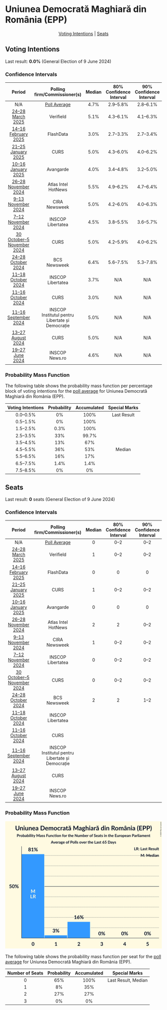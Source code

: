 # Uniunea Democrată Maghiară din România (EPP)

<p align="center"><a href="#voting-intentions">Voting Intentions</a> | <a href="#seats">Seats</a></p>

## Voting Intentions

Last result: **0.0%** (General Election of 9 June 2024)

### Confidence Intervals

| Period     | Polling firm/Commissioner(s) | Median | 80% Confidence Interval | 90% Confidence Interval | 95% Confidence Interval | 99% Confidence Interval |
|:----------:|:----------------:|:-----------:|:-----------------------:|:-----------------------:|:-----------------------:|:-----------------------:|
| N/A | [Poll Average](average.html) | 4.7% | 2.9–5.8% | 2.8–6.1% | 2.7–6.4% | 2.6–6.9% |
| [24–28 March 2025](2025-03-28-Verifield.html) | Verifield | 5.1% | 4.3–6.1% | 4.1–6.3% | 3.9–6.6% | 3.6–7.0% |
| [14–16 February 2025](2025-02-16-FlashData.html) | FlashData | 3.0% | 2.7–3.3% | 2.7–3.4% | 2.6–3.4% | 2.5–3.6% |
| [21–25 January 2025](2025-01-25-CURS.html) | CURS | 5.0% | 4.3–6.0% | 4.0–6.2% | 3.9–6.5% | 3.5–7.0% |
| [10–16 January 2025](2025-01-16-Avangarde.html) | Avangarde | 4.0% | 3.4–4.8% | 3.2–5.0% | 3.1–5.2% | 2.8–5.6% |
| [26–28 November 2024](2024-11-28-AtlasIntel.html) | Atlas Intel <br> HotNews | 5.5% | 4.9–6.2% | 4.7–6.4% | 4.6–6.5% | 4.3–6.9% |
| [9–13 November 2024](2024-11-13-CIRA.html) | CIRA <br> Newsweek | 5.0% | 4.2–6.0% | 4.0–6.3% | 3.8–6.5% | 3.5–7.0% |
| [7–12 November 2024](2024-11-12-INSCOP.html) | INSCOP <br> Libertatea | 4.5% | 3.8–5.5% | 3.6–5.7% | 3.5–5.9% | 3.1–6.4% |
| [30 October–5 November 2024](2024-11-05-CURS.html) | CURS | 5.0% | 4.2–5.9% | 4.0–6.2% | 3.8–6.4% | 3.5–6.9% |
| [24–28 October 2024](2024-10-28-BCS.html) | BCS <br> Newsweek | 6.4% | 5.6–7.5% | 5.3–7.8% | 5.2–8.0% | 4.8–8.5% |
| [11–18 October 2024](2024-10-18-INSCOP.html) | INSCOP <br> Libertatea | 3.7% | N/A | N/A | N/A | N/A |
| [11–16 October 2024](2024-10-16-CURS.html) | CURS | 3.0% | N/A | N/A | N/A | N/A |
| [11–16 September 2024](2024-09-16-INSCOP.html) | INSCOP <br> Institutul pentru Libertate și Democrație | 5.0% | N/A | N/A | N/A | N/A |
| [13–27 August 2024](2024-08-27-CURS.html) | CURS | 5.0% | N/A | N/A | N/A | N/A |
| [19–27 June 2024](2024-06-27-INSCOP.html) | INSCOP <br> News.ro | 4.6% | N/A | N/A | N/A | N/A |

### Probability Mass Function

The following table shows the probability mass function per percentage block of voting intentions for the [poll average](average.html) for Uniunea Democrată Maghiară din România (EPP).

| Voting Intentions | Probability | Accumulated | Special Marks |
|:-----------------:|:-----------:|:-----------:|:-------------:|
| 0.0–0.5% | 0% | 100% | Last Result |
| 0.5–1.5% | 0% | 100% |  |
| 1.5–2.5% | 0.3% | 100% |  |
| 2.5–3.5% | 33% | 99.7% |  |
| 3.5–4.5% | 13% | 67% |  |
| 4.5–5.5% | 36% | 53% | Median |
| 5.5–6.5% | 16% | 17% |  |
| 6.5–7.5% | 1.4% | 1.4% |  |
| 7.5–8.5% | 0% | 0% |  |


## Seats

Last result: **0** seats (General Election of 9 June 2024)

### Confidence Intervals

| Period     | Polling firm/Commissioner(s) | Median | 80% Confidence Interval | 90% Confidence Interval | 95% Confidence Interval | 99% Confidence Interval |
|:----------:|:----------------:|:------:|:-----------------------:|:-----------------------:|:-----------------------:|:-----------------------:|
| N/A | [Poll Average](average.html) | 0 | 0–2 | 0–2 | 0–2 | 0–2 |
| [24–28 March 2025](2025-03-28-Verifield.html) | Verifield | 1 | 0–2 | 0–2 | 0–2 | 0–2 |
| [14–16 February 2025](2025-02-16-FlashData.html) | FlashData | 0 | 0 | 0 | 0 | 0 |
| [21–25 January 2025](2025-01-25-CURS.html) | CURS | 1 | 0–2 | 0–2 | 0–2 | 0–2 |
| [10–16 January 2025](2025-01-16-Avangarde.html) | Avangarde | 0 | 0 | 0 | 0–2 | 0–2 |
| [26–28 November 2024](2024-11-28-AtlasIntel.html) | Atlas Intel <br> HotNews | 2 | 2 | 0–2 | 0–2 | 0–3 |
| [9–13 November 2024](2024-11-13-CIRA.html) | CIRA <br> Newsweek | 1 | 0–2 | 0–2 | 0–2 | 0–2 |
| [7–12 November 2024](2024-11-12-INSCOP.html) | INSCOP <br> Libertatea | 0 | 0–2 | 0–2 | 0–2 | 0–2 |
| [30 October–5 November 2024](2024-11-05-CURS.html) | CURS | 0 | 0–2 | 0–2 | 0–2 | 0–2 |
| [24–28 October 2024](2024-10-28-BCS.html) | BCS <br> Newsweek | 2 | 2 | 1–2 | 0–3 | 0–3 |
| [11–18 October 2024](2024-10-18-INSCOP.html) | INSCOP <br> Libertatea |  |  |  |  |  |
| [11–16 October 2024](2024-10-16-CURS.html) | CURS |  |  |  |  |  |
| [11–16 September 2024](2024-09-16-INSCOP.html) | INSCOP <br> Institutul pentru Libertate și Democrație |  |  |  |  |  |
| [13–27 August 2024](2024-08-27-CURS.html) | CURS |  |  |  |  |  |
| [19–27 June 2024](2024-06-27-INSCOP.html) | INSCOP <br> News.ro |  |  |  |  |  |

### Probability Mass Function

![Graph with seats probability mass function not yet produced](average-seats-pmf-uniuneademocratămaghiarădinromâniaepp.png "Seats Probability Mass Function")

The following table shows the probability mass function per seat for the [poll average](average.html) for Uniunea Democrată Maghiară din România (EPP).

| Number of Seats | Probability | Accumulated | Special Marks |
|:---------------:|:-----------:|:-----------:|:-------------:|
| 0 | 65% | 100% | Last Result, Median |
| 1 | 8% | 35% |  |
| 2 | 27% | 27% |  |
| 3 | 0% | 0% |  |


